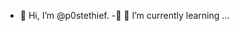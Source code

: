 - 👋 Hi, I’m @p0stethief.
-👀 🌱 I’m currently learning ...


<!---
p0stethief/p0stethief is a ✨ special ✨ repository because its `README.md` (this file) appears on your GitHub profile.
You can click the Preview link to take a look at your changes.
--->
